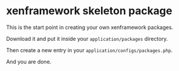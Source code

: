 xenframework skeleton package
=============================

This is the start point in creating your own xenframework packages.

Download it and put it inside your `application/packages` directory.

Then create a new entry in your `application/configs/packages.php`.

And you are done.